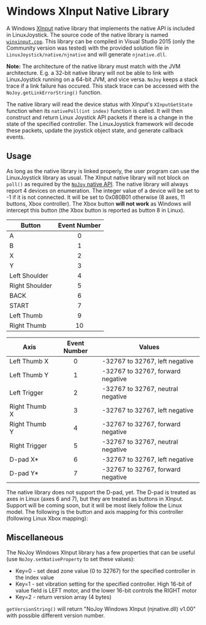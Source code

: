# Windows XInput Native Library

A Windows [XInput](https://msdn.microsoft.com/en-us/library/windows/desktop/hh405053(v=vs.85).aspx) native library that implements the native API is included in LinuxJoystick. The source code of the native library is named [`winxinput.cpp`](LinuxJoystick/native/winxinput.cpp). This library can be compiled in Visual Studio 2015 (only the Community version was tested) with the provided solution file in `LinuxJoystick/native/njnative` and will generate `njnative.dll`.

**Note:** The architecture of the native library must match with the JVM architecture. E.g. a 32-bit native library will not be able to link with LinuxJoystick running on a 64-bit JVM, and vice versa. `NoJoy` keeps a stack trace if a link failure has occured. This stack trace can be accessed with the `NoJoy.getLinkErrorString()` function.

The native library will read the device status with XInput's `XInputGetState` function when its `nativePoll(int index)` function is called. It will then construct and return Linux Joystick API packets if there is a change in the state of the specified controller. The LinuxJoystick framework will decode these packets, update the joystick object state, and generate callback events.

## Usage

As long as the native library is linked properly, the user program can use the LinuxJoystick library as usual. The XInput native library will not block on `poll()` as required by the [`NoJoy` native API](native-api.md). The native library will always report 4 devices on enumeration. The integer value of a device will be set to -1 if it is not connected. It will be set to 0x080B01 otherwise (8 axes, 11 buttons, Xbox controller). The Xbox button **will not work** as Windows will intercept this button (the Xbox button is reported as button 8 in Linux).

| Button           | Event Number |
|------------------|:------------:|
| A                | 0            |
| B                | 1            |
| X                | 2            |
| Y                | 3            |
| Left Shoulder    | 4            |
| Right Shoulder   | 5            |
| BACK             | 6            |
| START            | 7            |
| Left Thumb       | 9            |
| Right Thumb      | 10           |

| Axis             | Event Number | Values                            |
|------------------|:------------:|-----------------------------------|
| Left Thumb X     | 0            | -32767 to 32767, left negative    |
| Left Thumb Y     | 1            | -32767 to 32767, forward negative |
| Left Trigger     | 2            | -32767 to 32767, neutral negative |
| Right Thumb X    | 3            | -32767 to 32767, left negative    |
| Right Thumb Y    | 4            | -32767 to 32767, forward negative |
| Right Trigger    | 5            | -32767 to 32767, neutral negative |
| D-pad X*         | 6            | -32767 to 32767, left negative    |
| D-pad Y*         | 7            | -32767 to 32767, forward negative |

The native library does not support the D-pad, yet. The D-pad is treated as axes in Linux (axes 6 and 7), but they are treated as buttons in XInput. Support will be coming soon, but it will be most likely follow the Linux model. The following is the button and axis mapping for this controller (following Linux Xbox mapping):

## Miscellaneous

The NoJoy Windows XInput library has a few properties that can be useful (use `NoJoy.setNativeProperty` to set these values):

- Key=0 - set dead zone value (0 to 32767) for the specified controller in the index value
- Key=1 - set vibration setting for the specified controller. High 16-bit of value field is LEFT motor, and the lower 16-bit controls the RIGHT motor
- Key=2 - return version array (4 bytes)
 
`getVersionString()` will return "NoJoy Windows XInput (njnative.dll) v1.00" with possible different version number.
